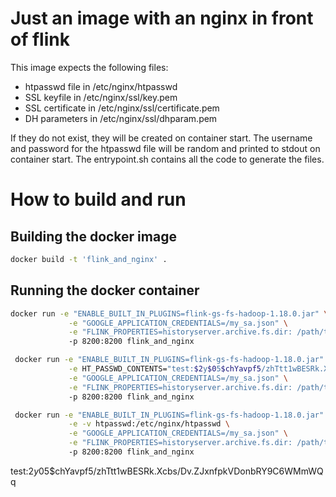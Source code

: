 # Just an image with an nginx in front of flink

This image expects the following files:

- htpasswd file in /etc/nginx/htpasswd
- SSL keyfile in /etc/nginx/ssl/key.pem
- SSL certificate in /etc/nginx/ssl/certificate.pem
- DH parameters in /etc/nginx/ssl/dhparam.pem

If they do not exist, they will be created on container start. The username and password for the htpasswd file will be random and printed to stdout on container start. The entrypoint.sh contains all the code to generate the files.

# How to build and run

## Building the docker image
   ```sh
   docker build -t 'flink_and_nginx' .
   ```
## Running the docker container
   ```sh
   docker run -e "ENABLE_BUILT_IN_PLUGINS=flink-gs-fs-hadoop-1.18.0.jar" \
                -e "GOOGLE_APPLICATION_CREDENTIALS=/my_sa.json" \
				-e "FLINK_PROPERTIES=historyserver.archive.fs.dir: /path/to/my/dir"
                -p 8200:8200 flink_and_nginx
   ```
   ```sh 
    docker run -e "ENABLE_BUILT_IN_PLUGINS=flink-gs-fs-hadoop-1.18.0.jar" \
	            -e HT_PASSWD_CONTENTS="test:$2y$05$chYavpf5/zhTtt1wBESRk.Xcbs/Dv.ZJxnfpkVDonbRY9C6WMmWQq" \
                -e "GOOGLE_APPLICATION_CREDENTIALS=/my_sa.json" \
				-e "FLINK_PROPERTIES=historyserver.archive.fs.dir: /path/to/my/dir"
                -p 8200:8200 flink_and_nginx
   ```

   ```sh 
    docker run -e "ENABLE_BUILT_IN_PLUGINS=flink-gs-fs-hadoop-1.18.0.jar" \
	            -e -v htpasswd:/etc/nginx/htpasswd \
                -e "GOOGLE_APPLICATION_CREDENTIALS=/my_sa.json" \
				-e "FLINK_PROPERTIES=historyserver.archive.fs.dir: /path/to/my/dir"
                -p 8200:8200 flink_and_nginx
   ```
   
   test:$2y$05$chYavpf5/zhTtt1wBESRk.Xcbs/Dv.ZJxnfpkVDonbRY9C6WMmWQq
